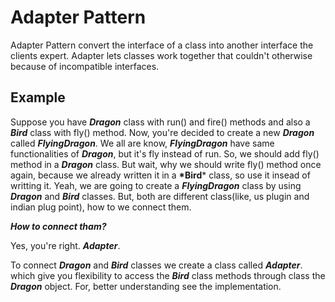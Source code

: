 # Adapter Pattern
Adapter Pattern convert the interface of a class into another interface the clients expert. Adapter lets classes work together that couldn't otherwise because of incompatible interfaces.

## Example 
Suppose you have __*Dragon*__ class with run() and fire() methods and also a __*Bird*__ class with fly() method. Now, you're decided to create a new __*Dragon*__ called __*FlyingDragon*__. We all are know, __*FlyingDragon*__ have same functionalities of __*Dragon*__, but it's fly instead of run. So, we should add fly() method in a __*Dragon*__ class. But wait, why we should write fly() method once again, because we already written it in a __*Bird__* class, so use it insead of writting it. Yeah, we are going to create a __*FlyingDragon*__ class by using __*Dragon*__ and __*Bird*__ classes. But, both are different class(like, us plugin and indian plug point), how to we connect them. 

__*How to connect tham?*__

Yes, you're right. __*Adapter*__.

To connect __*Dragon*__ and __*Bird*__ classes we create a class called __*Adapter*__. which give you flexibility to access the __*Bird*__ class methods through class the __*Dragon*__ object. For, better understanding see the implementation.
